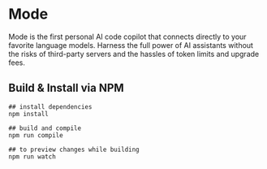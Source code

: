 # Mode

Mode is the first personal AI code copilot that connects directly to your favorite language models. Harness the full power of AI assistants without the risks of third-party servers and the hassles of token limits and upgrade fees.


## Build & Install via NPM
```
## install dependencies
npm install

## build and compile
npm run compile 

## to preview changes while building
npm run watch
```
